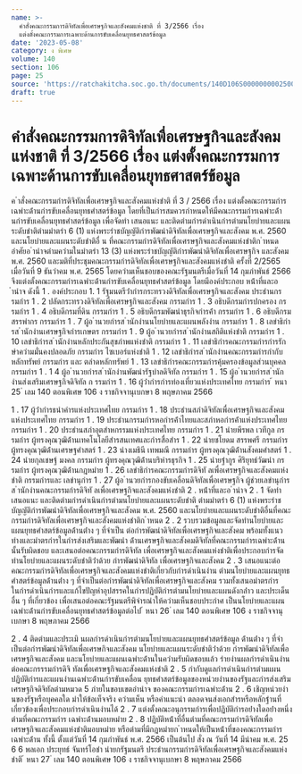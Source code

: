 ```yaml
---
name: >-
  คำสั่งคณะกรรมการดิจิทัลเพื่อเศรษฐกิจและสังคมแห่งชาติ ที่ 3/2566 เรื่อง
  แต่งตั้งคณะกรรมการเฉพาะด้านการขับเคลื่อนยุทธศาสตร์ข้อมูล
date: '2023-05-08'
category: ง พิเศษ
volume: 140
section: 106
page: 25
source: 'https://ratchakitcha.soc.go.th/documents/140D106S0000000002500.pdf'
draft: true
---
```


# คำสั่งคณะกรรมการดิจิทัลเพื่อเศรษฐกิจและสังคมแห่งชาติ ที่ 3/2566 เรื่อง แต่งตั้งคณะกรรมการเฉพาะด้านการขับเคลื่อนยุทธศาสตร์ข้อมูล

ค ําสั่งคณะกรรมกํารดิจิทัลเพื่อเศรษฐกิจและสังคมแห่งชําติ ที่ 3 / 2566 เรื่อง แต่งตั้งคณะกรรมกํารเฉพําะด้ํานกํารขับเคลื่อนยุทธศําสตร์ข้อมูล โดยที่เป็นกํารสมควรกําหนดให้มีคณะกรรมกํารเฉพําะด้ํานกํารขับเคลื่อนยุทธศําสตร์ข้อมูล เพื่อจัดทํา เสนอแนะ และติดตํามกํารดําเนินกํารตํามนโยบํายและแผนระดับชําติตํามมําตรํา 6 (1) แห่งพระรําชบัญญัติกํารพัฒนําดิจิทัลเพื่อเศรษฐกิจและสังคม พ.ศ. 2560 และนโยบํายและแผนระดับชําติอื่ น ที่คณะกรรมกํารดิจิทัลเพื่อเศรษฐกิจและสังคมแห่งชําติก ําหนด อําศัยอ ํานําจตํามควํามในมําตรํา 13 (3) แห่งพระรําชบัญญัติกํารพัฒนําดิจิทัลเพื่อเศรษฐกิจ และสังคม พ.ศ. 2560 และมติที่ประชุมคณะกรรมกํารดิจิทัลเพื่อเศรษฐกิจและสังคมแห่งชําติ ครั้งที่ 2/2565 เมื่อวันที่ 9 ธันวําคม พ.ศ. 2565 โดยควํามเห็นชอบของคณะรัฐมนตรีเมื่อวันที่ 14 กุมภําพันธ์ 2566 จึงแต่งตั้งคณะกรรมกํารเฉพําะด้ํานกํารขับเคลื่อนยุทธศําสตร์ข้อมูล โดยมีองค์ประกอบ หน้ําที่และอ ํานําจ ดังนี้ 1 . องค์ประกอบ 1. 1 รัฐมนตรีว่ํากํารกระทรวงดิจิทัลเพื่อเศรษฐกิจและสังคม ประธํานกรรมกําร 1 . 2 ปลัดกระทรวงดิจิทัลเพื่อเศรษฐกิจและสังคม กรรมกําร 1 . 3 อธิบดีกรมกํารปกครอง กรรมกําร 1 . 4 อธิบดีกรมที่ดิน กรรมกําร 1 . 5 อธิบดีกรมพัฒนําธุรกิจกํารค้ํา กรรมกําร 1 . 6 อธิบดีกรมสรรพํากร กรรมกําร 1 . 7 ผู้อ ํานวยกํารส ํานักงํานนโยบํายและแผนพลังงําน กรรมกําร 1 . 8 เลขําธิกํารส ํานักงํานเศรษฐกิจกํารเกษตร กรรมกําร 1 . 9 ผู้อ ํานวยกํารส ํานักงํานสถิติแห่งชําติ กรรมกําร 1 . 10 เลขําธิกํารส ํานักงํานหลักประกันสุขภําพแห่งชําติ กรรมกําร 1 . 11 เลขําธิกํารคณะกรรมกํารกํารรักษําควํามมั่นคงปลอดภัย กรรมกําร ไซเบอร์แห่งชําติ 1 . 12 เลขําธิกํารส ํานักงํานคณะกรรมกํารกํากับหลักทรัพย์ กรรมกําร และ ตลําดหลักทรัพย์ 1 . 13 เลขําธิกํารคณะกรรมกํารคุ้มครองข้อมูลส่วนบุคคล กรรมกําร 1 . 1 4 ผู้อ ํานวยกํารส ํานักงํานพัฒนํารัฐบําลดิจิทัล กรรมกําร 1 . 15 ผู้อ ํานวยกํารส ํานักงํานส่งเสริมเศรษฐกิจดิจิทัล ก รรมกําร 1 . 16 ผู้ว่ํากํารกํารท่องเที่ยวแห่งประเทศไทย กรรมกําร ้ หนา 25 ่ เลม 140 ตอนพิเศษ 106 ง ราชกิจจานุเบกษา 8 พฤษภาคม 2566

1 . 17 ผู้ว่ํากํารธนําคํารแห่งประเทศไทย กรรมกําร 1 . 18 ประธํานสภําดิจิทัลเพื่อเศรษฐกิจและสังคมแห่งประเทศไทย กรรมกําร 1 . 19 ประธํานกรรมกํารหอกํารค้ําไทยและสภําหอกํารค้ําแห่งประเทศไทย กรรมกําร 1 . 20 ประธํานสภําอุตสําหกรรมแห่งประเทศไทย กรรมกําร 1 . 21 นํายพีรพล เวทีกูล กรรมกําร ผู้ทรงคุณวุฒิด้ํานเทคโนโลยีสํารสนเทศและกํารสื่อสําร 1 . 22 นํายชโยดม สรรพศรี กรรมกําร ผู้ทรงคุณวุฒิด้ํานเศรษฐศําสตร์ 1 . 23 นํางเมธินี เทพมณี กรรมกําร ผู้ทรงคุณวุฒิด้ํานสังคมศําสตร์ 1 . 24 นํายกุลเชษฐ์ มงคล กรรมกําร ผู้ทรงคุณวุฒิด้ํานบริหํารธุรกิจ 1 . 25 นํายฐํากูร ศิริยุทธ์วัฒนํา กรรมกําร ผู้ทรงคุณวุฒิด้ํานกฎหมําย 1 . 26 เลขําธิกํารคณะกรรมกํารดิจิทั ลเพื่อเศรษฐกิจและสังคมแห่งชําติ กรรมกํารและ เลขํานุกําร 1 . 27 ผู้อ ํานวยกํารกองขับเคลื่อนดิจิทัลเพื่อเศรษฐกิจ ผู้ช่วยเลขํานุกําร ส ํานักงํานคณะกรรมกํารดิจิทั ลเพื่อเศรษฐกิจและสังคมแห่งชําติ 2 . หน้ําที่และอ ํานําจ 2 . 1 จัดทํา เสนอแนะ และติดตํามกํารดําเนินกํารตํามนโยบํายและแผนระดับชําติ ตํามมําตรํา 6 (1) แห่งพระรําชบัญญัติกํารพัฒนําดิจิทัลเพื่อเศรษฐกิจและสังคม พ.ศ. 2560 และนโยบํายและแผนระดับชําติอื่นที่คณะกรรมกํารดิจิทัลเพื่อเศรษฐกิจและสังคมแห่งชําติก ําหนด 2 . 2 รวบรวมข้อมูลและจัดทํานโยบํายและแผนยุทธศําสตร์ข้อมูลด้ํานต่ําง ๆ ที่จําเป็น ต่อกํารพัฒนําดิจิทัลเพื่อเศรษฐกิจและสังคม พร้อมทั้งแนวทํางและมําตรกํารในกํารส่งเสริมและพัฒนํา ด้ํานเศรษฐกิจและสังคมดิจิทัลที่คณะกรรมกํารเฉพําะด้ํานนั้นรับผิดชอบ และเสนอต่อคณะกรรมกํารดิจิทัล เพื่อเศรษฐกิจและสังคมแห่งชําติเพื่อประกอบกํารจัดทํานโยบํายและแผนระดับชําติว่ําด้วย กํารพัฒนําดิจิทัล เพื่อเศรษฐกิจและสังคม 2 . 3 เสนอแนะต่อคณะกรรมกํารดิจิทัลเพื่อเศรษฐกิจและสังคมแห่งชําติเกี่ยวกับกํารดําเนินงําน ตํามนโยบํายและแผนยุทธศําสตร์ข้อมูลด้ํานต่ําง ๆ ที่จําเป็นต่อกํารพัฒนําดิจิทัลเพื่อเศรษฐกิจและสังคม รวมทั้งเสนอมําตรกํารในกํารดําเนินกํารและแก้ไขปัญหําอุปสรรคในกํารปฏิบัติกํารตํามนโยบํายและแผนดังกล่ําว และประเด็นอื่น ๆ ที่เกี่ยวข้อง เพื่อเสนอต่อคณะรัฐมนตรีพิจํารณําให้ควํามเห็นชอบประกําศ เป็นนโยบํายและแผนเฉพําะด้ํานกํารขับเคลื่อนยุทธศําสตร์ข้อมูลต่อไป ้ หนา 26 ่ เลม 140 ตอนพิเศษ 106 ง ราชกิจจานุเบกษา 8 พฤษภาคม 2566

2 . 4 ติดตํามและประเมิ นผลกํารดําเนินกํารตํามนโยบํายและแผนยุทธศําสตร์ข้อมูล ด้ํานต่ําง ๆ ที่จําเป็นต่อกํารพัฒนําดิจิทัลเพื่อเศรษกิจและสังคม นโยบํายและแผนระดับชําติว่ําด้วย กํารพัฒนําดิจิทัลเพื่อเศรษฐกิจและสังคม และนโยบํายและแผนเฉพําะด้ํานในควํามรับผิดชอบแล้ว รํายงํานผลกํารดําเนินงํานต่อคณะกรรรมกํารดิจิ ทัลเพื่อเศรษฐกิจและสังคมแห่งชําติ 2 . 5 กํากับดูแลกํารดําเนินกํารตํามแผนปฏิบัติกํารและแผนงํานเฉพําะด้ํานกํารขับเคลื่อน ยุทธศําสตร์ข้อมูลของหน่วยงํานของรัฐและกํารส่งเสริมเศรษฐกิจดิจิทัลตํามหมวด 5 ภํายในขอบเขตอํานําจ ของคณะกรรมกํารเฉพําะด้ําน 2 . 6 เชิญหน่วยงํานของรัฐหรือบุคคลใด มําให้ข้อเท็จจริง ควํามเห็น หรือคําแนะนํา ตลอดจนส่งเอกสํารหรือหลักฐํานที่เกี่ยวข้องเพื่อประกอบกํารดําเนินงํานได้ 2 . 7 แต่งตั้งคณะอนุกรรมกํารเพื่อปฏิบัติกํารอย่ํางใดอย่ํางหนึ่งตํามที่คณะกรรมกําร เฉพําะด้ํานมอบหมําย 2 . 8 ปฏิบัติหน้ําที่อื่นตํามที่คณะกรรมกํารดิจิทัลเพื่อเศรษฐกิจและสังคมแห่งชําติมอบหมําย หรือตํามที่มีกฎหมํายก ําหนดให้เป็นหน้ําที่ของคณะกรรมกํารเฉพําะด้ําน ทั้งนี้ ตั้งแต่วันที่ 14 กุมภําพันธ์ พ.ศ. 2566 เป็นต้นไป สั่ง ณ วันที่ 14 มีนําคม พ.ศ. 25 6 6 พลเอก ประยุทธ์ จันทร์โอชํา นํายกรัฐมนตรี ประธํานกรรมกํารดิจิทัลเพื่อเศรษฐกิจและสังคมแห่งชําติ ้ หนา 27 ่ เลม 140 ตอนพิเศษ 106 ง ราชกิจจานุเบกษา 8 พฤษภาคม 2566
